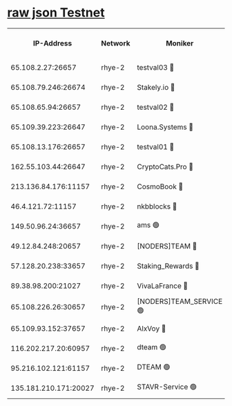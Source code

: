 
[raw json Testnet](https://rpc-check.quickt.stavr.tech/quickt/rpc-quickt-result.json)
=


<table><tr><th>IP-Address</th><th>Network</th><th>Moniker</th><th>Latest Block Height</th><th>Earliest Block Height</th><th>Catching Up</th><th>Tx Index</th><th>Voting Power</th><th>Scan Time</th></tr><tr><td>65.108.2.27:26657</td><td>rhye-2</td><td>testval03 🔴</td><td>819585</td><td>1</td><td>False</td><td>on</td><td>11002050</td><td>2024-02-15T10:19:27.359236791UTC</td></tr><tr><td>65.108.79.246:26674</td><td>rhye-2</td><td>Stakely.io 🔴</td><td>819585</td><td>1</td><td>False</td><td>on</td><td>10010</td><td>2024-02-15T10:19:29.838469617UTC</td></tr><tr><td>65.108.65.94:26657</td><td>rhye-2</td><td>testval02 🔴</td><td>819586</td><td>1</td><td>False</td><td>on</td><td>11002050</td><td>2024-02-15T10:19:32.745809262UTC</td></tr><tr><td>65.109.39.223:26647</td><td>rhye-2</td><td>Loona.Systems 🔴</td><td>819586</td><td>1</td><td>False</td><td>off</td><td>86949</td><td>2024-02-15T10:19:36.179948626UTC</td></tr><tr><td>65.108.13.176:26657</td><td>rhye-2</td><td>testval01 🔴</td><td>819586</td><td>1</td><td>False</td><td>on</td><td>13082010</td><td>2024-02-15T10:19:36.895918365UTC</td></tr><tr><td>162.55.103.44:26647</td><td>rhye-2</td><td>CryptoCats.Pro 🔴</td><td>819592</td><td>1</td><td>False</td><td>off</td><td>9999</td><td>2024-02-15T10:20:09.249790022UTC</td></tr><tr><td>213.136.84.176:11157</td><td>rhye-2</td><td>CosmoBook 🔴</td><td>819591</td><td>65301</td><td>False</td><td>off</td><td>1528057</td><td>2024-02-15T10:20:02.760528524UTC</td></tr><tr><td>46.4.121.72:11157</td><td>rhye-2</td><td>nkbblocks 🔴</td><td>819583</td><td>70101</td><td>False</td><td>off</td><td>81491</td><td>2024-02-15T10:19:19.836223950UTC</td></tr><tr><td>149.50.96.24:36657</td><td>rhye-2</td><td>ams 🟢</td><td>819589</td><td>133501</td><td>False</td><td>on</td><td>0</td><td>2024-02-15T10:19:52.227185476UTC</td></tr><tr><td>49.12.84.248:20657</td><td>rhye-2</td><td>[NODERS]TEAM 🔴</td><td>819589</td><td>146001</td><td>False</td><td>on</td><td>59690</td><td>2024-02-15T10:19:49.856708195UTC</td></tr><tr><td>57.128.20.238:33657</td><td>rhye-2</td><td>Staking_Rewards 🔴</td><td>819586</td><td>149101</td><td>False</td><td>on</td><td>9900</td><td>2024-02-15T10:19:35.784803734UTC</td></tr><tr><td>89.38.98.200:21027</td><td>rhye-2</td><td>VivaLaFrance 🔴</td><td>819584</td><td>220501</td><td>False</td><td>off</td><td>10000</td><td>2024-02-15T10:19:22.437214974UTC</td></tr><tr><td>65.108.226.26:30657</td><td>rhye-2</td><td>[NODERS]TEAM_SERVICE 🟢</td><td>819586</td><td>241501</td><td>False</td><td>on</td><td>0</td><td>2024-02-15T10:19:36.536628764UTC</td></tr><tr><td>65.109.93.152:37657</td><td>rhye-2</td><td>AlxVoy 🔴</td><td>819584</td><td>315173</td><td>False</td><td>on</td><td>143351</td><td>2024-02-15T10:19:24.885164159UTC</td></tr><tr><td>116.202.217.20:60957</td><td>rhye-2</td><td>dteam 🟢</td><td>819586</td><td>421794</td><td>False</td><td>on</td><td>0</td><td>2024-02-15T10:19:33.154578316UTC</td></tr><tr><td>95.216.102.121:61157</td><td>rhye-2</td><td>DTEAM 🟢</td><td>749821</td><td>748801</td><td>False</td><td>on</td><td>0</td><td>2024-02-15T10:19:30.195708834UTC</td></tr><tr><td>135.181.210.171:20027</td><td>rhye-2</td><td>STAVR-Service 🟢</td><td>819588</td><td>817501</td><td>False</td><td>on</td><td>0</td><td>2024-02-15T10:19:47.492272952UTC</td></tr></table>